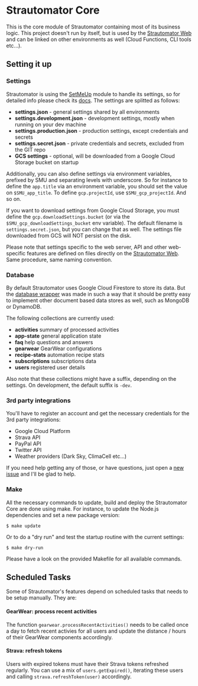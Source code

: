 # Strautomator Core

This is the core module of Strautomator containing most of its business logic. This project doesn't run by itself, but is used by the [Strautomator Web](https://github.com/strautomator/web) and can be linked on other environments as well (Cloud Functions, CLI tools etc...).

## Setting it up

### Settings

Strautomator is using the [SetMeUp](https://github.com/igoramadas/setmeup) module to handle its settings, so for detailed info please check its [docs](https://setmeup.devv.com). The settings are splitted as follows:

- **settings.json** - general settings shared by all environments
- **settings.development.json** - development settings, mostly when running on your dev machine
- **settings.production.json** - production settings, except credentials and secrets
- **settings.secret.json** - private credentials and secrets, excluded from the GIT repo
- **GCS settings** - optional, will be downloaded from a Google Cloud Storage bucket on startup

Additionally, you can also define settings via environment variables, prefixed by SMU and separating levels with underscore. So for instance to define the `app.title` via an environment variable, you should set the value on `$SMU_app_title`. To define `gcp.projectId`, use `$SMU_gcp_projectId`. And so on.

If you want to download settings from Google Cloud Storage, you must define the `gcp.downloadSettings.bucket` (or via the `$SMU_gcp_downloadSettings_bucket` env variable). The default filename is `settings.secret.json`, but you can change that as well. The settings file downloaded from GCS will NOT persist on the disk.

Please note that settings specific to the web server, API and other web-specific features are defined on files directly on the [Strautomator Web](https://github.com/strautomator/web). Same procedure, same naming convention.

### Database

By default Strautomator uses Google Cloud Firestore to store its data. But the [database wrapper](https://github.com/strautomator/core/blob/master/src/database/index.ts) was made in such a way that it should be pretty easy to implement other document based data stores as well, such as MongoDB or DynamoDB.

The following collections are currently used:

- **activities** summary of processed activities
- **app-state** general application state
- **faq** help questions and answers
- **gearwear** GearWear configurations
- **recipe-stats** automation recipe stats
- **subscriptions** subscriptions data
- **users** registered user details

Also note that these collections might have a suffix, depending on the settings. On development, the default suffix is `-dev`.

### 3rd party integrations

You'll have to register an account and get the necessary credentials for the 3rd party integrations:

- Google Cloud Platform
- Strava API
- PayPal API
- Twitter API
- Weather providers (Dark Sky, ClimaCell etc...)

If you need help getting any of those, or have questions, just open a [new issue](https://github.com/strautomator/core/issues/new) and I'll be glad to help.

### Make

All the necessary commands to update, build and deploy the Strautomator Core are done using make. For instance, to update the Node.js dependencies and set a new package version:

    $ make update

Or to do a "dry run" and test the startup routine with the current settings:

    $ make dry-run

Please have a look on the provided Makefile for all available commands.

## Scheduled Tasks

Some of Strautomator's features depend on scheduled tasks that needs to be setup manually. They are:

#### GearWear: process recent activities

The function `gearwear.processRecentActivities()` needs to be called once a day to fetch recent activies for all users and update the distance / hours of their GearWear components accordingly.

#### Strava: refresh tokens

Users with expired tokens must have their Strava tokens refreshed regularly. You can use a mix of `users.getExpired()`, iterating these users and calling `strava.refreshToken(user)` accordingly.
